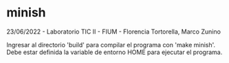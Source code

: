 # minish
23/06/2022 - Laboratorio TIC II - FIUM - Florencia Tortorella, Marco Zunino

Ingresar al directorio 'build' para compilar el programa con 'make minish'.
Debe estar definida la variable de entorno HOME para ejecutar el programa.
